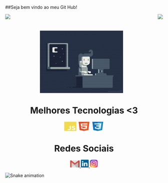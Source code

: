 ##Seja bem vindo ao meu Git Hub!

<div>
  <img  height="200em" src="https://github-readme-stats.vercel.app/api?username=RafaelHOliveira07&show_icons=true&theme=tokyonight"/>

  <img align="right" height="200em" src="https://github-readme-stats.vercel.app/api/top-langs/?username=RafaelHOliveira07&layout=compact&langs_count=16&theme=tokyonight"/>
  
</div>
<br>

<div  align="center"> 
  <div style="display: inline_block"><br>
    <img align="center" height="200px" alt="coding-time" src="code.gif">
    <h1 align="center">Melhores Tecnologias <3</h1>
    <img align="center" height="30" width="40" alt="js-icon"  src="https://raw.githubusercontent.com/devicons/devicon/master/icons/javascript/javascript-plain.svg">
    <img align="center" height="30" width="40" alt="html-icon" src="https://raw.githubusercontent.com/devicons/devicon/master/icons/html5/html5-original.svg">
    <img align="center" height="30" width="40" alt="css-icon" src="https://raw.githubusercontent.com/devicons/devicon/master/icons/css3/css3-original.svg">
   
   </div>
    
  
  <h1 align="center">Redes Sociais</h1>
    <a href = "">
      <img width="30" src="gmail.svg">
    </a>
    <a href = "">
      <img width="25" src="linkedin.svg">
    </a>
    <a href = "">
      <img width="25" src="instagram.png">
    </a>
</div>
  
![Snake animation](https://github.com/LuigiGF/LuigiGF/blob/output/github-contribution-grid-snake.svg)
